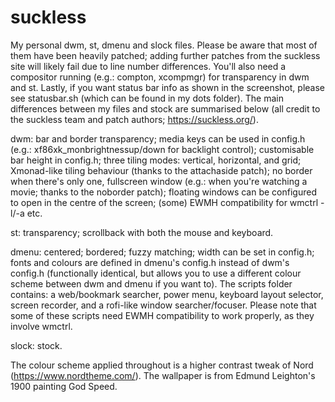 # suckless

My personal dwm, st, dmenu and slock files. Please be aware that most of them have been heavily patched; adding further patches from the suckless site will likely fail due to line number differences. You'll also need a compositor running (e.g.: compton, xcompmgr) for transparency in dwm and st. Lastly, if you want status bar info as shown in the screenshot, please see statusbar.sh (which can be found in my dots folder). The main differences between my files and stock are summarised below (all credit to the suckless team and patch authors; https://suckless.org/).

dwm: bar and border transparency; media keys can be used in config.h (e.g.: xf86xk_monbrightnessup/down for backlight control); customisable bar height in config.h; three tiling modes: vertical, horizontal, and grid; Xmonad-like tiling behaviour (thanks to the attachaside patch); no border when there's only one, fullscreen window (e.g.: when you're watching a movie; thanks to the noborder patch); floating windows can be configured to open in the centre of the screen; (some) EWMH compatibility for wmctrl -l/-a etc.

st: transparency; scrollback with both the mouse and keyboard.

dmenu: centered; bordered; fuzzy matching; width can be set in config.h; fonts and colours are defined in dmenu's config.h instead of dwm's config.h (functionally identical, but allows you to use a different colour scheme between dwm and dmenu if you want to). The scripts folder contains: a web/bookmark searcher, power menu, keyboard layout selector, screen recorder, and a rofi-like window searcher/focuser. Please note that some of these scripts need EWMH compatibility to work properly, as they involve wmctrl.

slock: stock.

The colour scheme applied throughout is a higher contrast tweak of Nord (https://www.nordtheme.com/). The wallpaper is from Edmund Leighton's 1900 painting God Speed.
